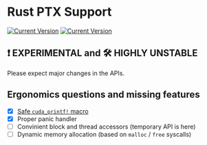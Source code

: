# Rust PTX Support
[![Current Version](https://img.shields.io/crates/v/ptx-support.svg)](https://crates.io/crates/ptx-support)
[![Current Version](https://img.shields.io/crates/v/ptx-support-macros.svg)](https://crates.io/crates/ptx-support-macros)

## ❗️ EXPERIMENTAL and 🛠 HIGHLY UNSTABLE
Please expect major changes in the APIs.

## Ergonomics questions and missing features
- [x] [Safe `cuda_printf!` macro](examples/cuda-println/src/main.rs#L10)
- [x] Proper panic handler
- [ ] Convinient block and thread accessors (temporary API is here)
- [ ] Dynamic memory allocation (based on `malloc` / `free` syscalls)

